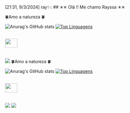 [21:31, 9/3/2024] ray✨: ## ✭✭ Olá !! Me chamo Rayssa ✭✭

🍀Amo a natureza 🍀
<br>

 ![Anurag's GitHub stats](https://github-readme-stats.vercel.app/api?username=reyassa-maceil&theme=radical&show_icons=true)
 [![Top Linguagens](https://github-readme-stats.vercel.app/api/top-langs/?username=rayssa-maceil&layout=compact)](https://github.com/anuraghazra/github-readme-stats)
<div style="display: inline_block"><br>
  <img src="https://cdn.jsdelivr.net/gh/devicons/devicon@latest/icons/java/java-original.svg" height="30" width="40">
          
</div>
 <br><br>
 
<div> 
  <a href="https://https://www.instagram.com/priv.rayssamaciel/" target="_blank"><img src="https://img.shields.io/badge/-Instagram-%23E4405F?style=for-the-badge&logo=instagram&logoColor=white" target="_blank"></a> 
  <a href…
[22:19, 9/3/2024] ray✨: ## ✭✭ Olá !! Me chamo Rayssa ✭✭

🍀Amo a natureza 🍀
<br>

 ![Anurag's GitHub stats](https://github-readme-stats.vercel.app/api?username=rayssa-maceil&theme=radical&show_icons=true)
 [![Top Linguagens](https://github-readme-stats.vercel.app/api/top-langs/?username=rayssa-maceil&layout=compact)](https://github.com/anuraghazra/github-readme-stats)
<div style="display: inline_block"><br>
  <img src="https://cdn.jsdelivr.net/gh/devicons/devicon@latest/icons/java/java-original.svg" height="30" width="40">
          
</div>
 <br><br>
 
<div> 
  <a href="https://https://www.instagram.com/priv.rayssamaciel/" target="_blank"><img src="https://img.shields.io/badge/-Instagram-%23E4405F?style=for-the-badge&logo=instagram&logoColor=white" target="_blank"></a> 
  <a href = "mailto:rayssamaciel234@gmail.com"><img src="https://img.shields.io/badge/-Gmail-%23333?style=for-the-badge&logo=gmail&logoColor=white" target="_blank"></a>
</a> 
  
</div>
